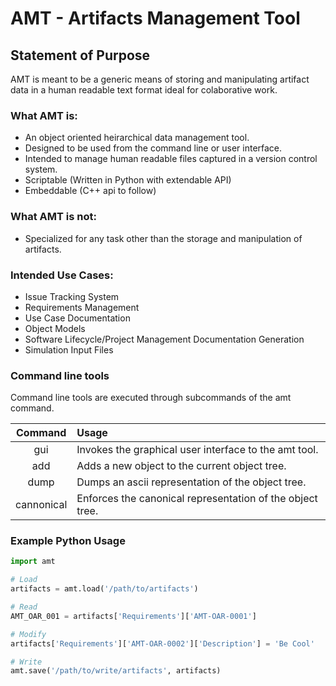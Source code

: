 AMT - Artifacts Management Tool
===============================

Statement of Purpose
--------------------
AMT is meant to be a generic means of storing and manipulating artifact data in a human readable text format ideal for colaborative work.

### What AMT is:
* An object oriented heirarchical data management tool.
* Designed to be used from the command line or user interface.
* Intended to manage human readable files captured in a version control system.
* Scriptable (Written in Python with extendable API)
* Embeddable (C++ api to follow)

### What AMT is not:
* Specialized for any task other than the storage and manipulation of artifacts.

### Intended Use Cases:
* Issue Tracking System
* Requirements Management
* Use Case Documentation
* Object Models
* Software Lifecycle/Project Management Documentation Generation
* Simulation Input Files

### Command line tools
Command line tools are executed through subcommands of the amt command.

| Command    | Usage                                                              |
|:----------:|:-------------------------------------------------------------------|
| gui        | Invokes the graphical user interface to the amt tool.              |
| add        | Adds a new object to the current object tree.                      |
| dump       | Dumps an ascii representation of the object tree.                  |
| cannonical | Enforces the canonical representation of the object tree.          |

### Example Python Usage
```python
import amt

# Load
artifacts = amt.load('/path/to/artifacts')

# Read
AMT_OAR_001 = artifacts['Requirements']['AMT-OAR-0001']

# Modify
artifacts['Requirements']['AMT-OAR-0002']['Description'] = 'Be Cool'

# Write
amt.save('/path/to/write/artifacts', artifacts)
```
